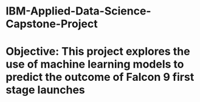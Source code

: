 # IBM-Applied-Data-Science-Capstone-Project
# Objective: This project explores the use of machine learning models to predict the outcome of Falcon 9 first stage launches
